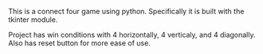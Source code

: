 This is a connect four game using python. Specifically it is built with the tkinter module.

Project has win conditions with 4 horizontally, 4 verticaly, and 4 diagonally. 
Also has reset button for more ease of use.
